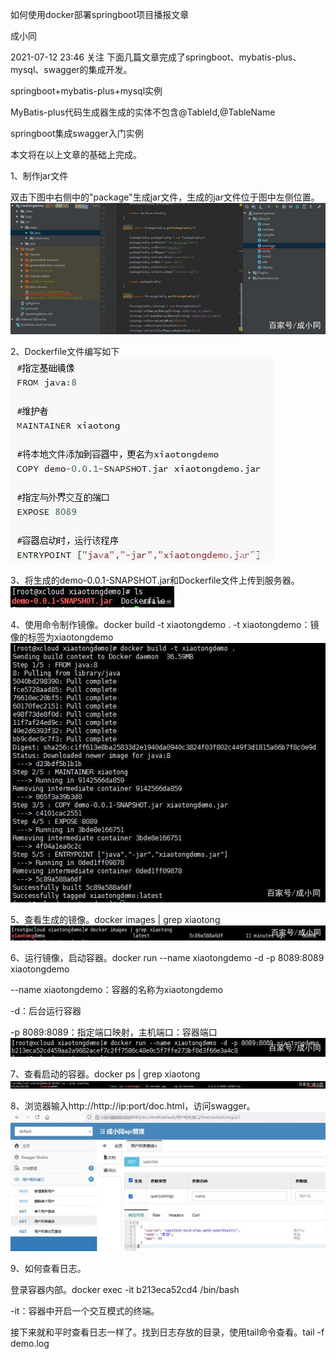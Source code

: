 如何使用docker部署springboot项目播报文章

成小同

2021-07-12 23:46
关注
下面几篇文章完成了springboot、mybatis-plus、mysql、swagger的集成开发。

springboot+mybatis-plus+mysql实例

MyBatis-plus代码生成器生成的实体不包含@TableId,@TableName

springboot集成swagger入门实例

本文将在以上文章的基础上完成。

1、制作jar文件

双击下图中右侧中的"package"生成jar文件，生成的jar文件位于图中左侧位置。
![img.png](img.png)

2、Dockerfile文件编写如下
![img_1.png](img_1.png)

3、将生成的demo-0.0.1-SNAPSHOT.jar和Dockerfile文件上传到服务器。
![img_3.png](img_3.png)

4、使用命令制作镜像。docker build -t xiaotongdemo .
-t xiaotongdemo：镜像的标签为xiaotongdemo
![img_2.png](img_2.png)

5、查看生成的镜像。docker images | grep xiaotong
![img_4.png](img_4.png)

6、运行镜像，启动容器。docker run --name xiaotongdemo -d -p 8089:8089 xiaotongdemo

--name xiaotongdemo：容器的名称为xiaotongdemo

-d：后台运行容器

-p 8089:8089：指定端口映射，主机端口：容器端口
![img_6.png](img_6.png)

7、查看启动的容器。docker ps | grep xiaotong
![img_5.png](img_5.png)

8、浏览器输入http://http://ip:port/doc.html，访问swagger。
![img_7.png](img_7.png)

9、如何查看日志。

登录容器内部。docker exec -it b213eca52cd4 /bin/bash

-it：容器中开启一个交互模式的终端。

接下来就和平时查看日志一样了。找到日志存放的目录，使用tail命令查看。tail -f demo.log